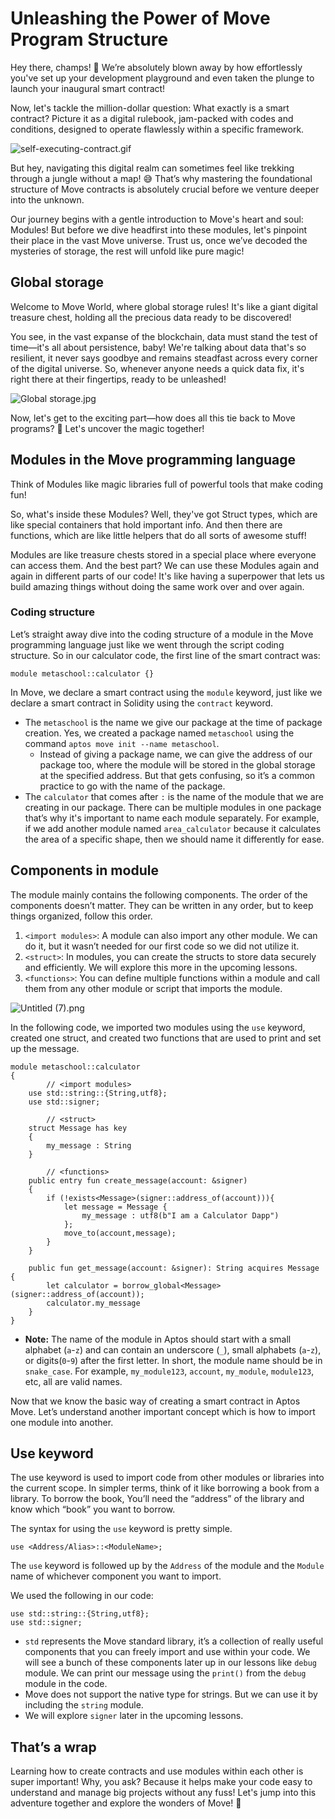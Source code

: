 # Unleashing the Power of Move Program Structure

Hey there, champs! 🌟 We’re absolutely blown away by how effortlessly you've set up your development playground and even taken the plunge to launch your inaugural smart contract! 

Now, let's tackle the million-dollar question: What exactly is a smart contract? Picture it as a digital rulebook, jam-packed with codes and conditions, designed to operate flawlessly within a specific framework.

![self-executing-contract.gif](4%20Unleashing%20the%20Power%20of%20Move%20Program%20Structure%2089a2d05822964b45ae93048afe716b24/self-executing-contract.gif)

But hey, navigating this digital realm can sometimes feel like trekking through a jungle without a map! 😅 That’s why mastering the foundational structure of Move contracts is absolutely crucial before we venture deeper into the unknown.

Our journey begins with a gentle introduction to Move's heart and soul: Modules!  But before we dive headfirst into these modules, let's pinpoint their place in the vast Move universe. Trust us, once we’ve decoded the mysteries of storage, the rest will unfold like pure magic! 

## Global storage

Welcome to Move World, where global storage rules! It's like a giant digital treasure chest, holding all the precious data ready to be discovered!

You see, in the vast expanse of the blockchain, data must stand the test of time—it's all about persistence, baby! We're talking about data that's so resilient, it never says goodbye and remains steadfast across every corner of the digital universe. So, whenever anyone needs a quick data fix, it's right there at their fingertips, ready to be unleashed!

![Global storage.jpg](4%20Unleashing%20the%20Power%20of%20Move%20Program%20Structure%2089a2d05822964b45ae93048afe716b24/Global_storage.jpg)

Now, let's get to the exciting part—how does all this tie back to Move programs? 🚀 Let's uncover the magic together!

## Modules in the Move programming language

Think of Modules like magic libraries full of powerful tools that make coding fun!

So, what's inside these Modules? Well, they've got Struct types, which are like special containers that hold important info. And then there are functions, which are like little helpers that do all sorts of awesome stuff!

Modules are like treasure chests stored in a special place where everyone can access them. And the best part? We can use these Modules again and again in different parts of our code! It's like having a superpower that lets us build amazing things without doing the same work over and over again.

### Coding structure

Let’s straight away dive into the coding structure of a module in the Move programming language just like we went through the script coding structure. So in our calculator code, the first line of the smart contract was:

```
module metaschool::calculator {}
```

In Move, we declare a smart contract using the `module` keyword, just like we declare a smart contract in Solidity using the `contract` keyword. 

- The `metaschool` is the name we give our package at the time of package creation. Yes, we created a package named `metaschool` using the command `aptos move init --name metaschool`.
    - Instead of giving a package name, we can give the address of our package too, where the module will be stored in the global storage at the specified address. But that gets confusing, so it’s a common practice to go with the name of the package.
- The `calculator` that comes after `:` is the name of the module that we are creating in our package. There can be multiple modules in one package that’s why it's important to name each module separately. For example, if we add another module named `area_calculator` because it calculates the area of a specific shape, then we should name it differently for ease.

## Components in module

The module mainly contains the following components. The order of the components doesn’t matter. They can be written in any order, but to keep things organized, follow this order. 

1. `<import modules>`: A module can also import any other module. We can do it, but it wasn’t needed for our first code so we did not utilize it.
2. `<struct>`: In modules, you can create the structs to store data securely and efficiently. We will explore this more in the upcoming lessons.
3. `<functions>`: You can define multiple functions within a module and call them from any other module or script that imports the module. 

![Untitled (7).png](4%20Unleashing%20the%20Power%20of%20Move%20Program%20Structure%2089a2d05822964b45ae93048afe716b24/Untitled_(7).png)

In the following code, we imported two modules using the `use` keyword, created one struct, and created two functions that are used to print and set up the message.

```
module metaschool::calculator
{
		// <import modules>
    use std::string::{String,utf8};
    use std::signer;

		// <struct>
    struct Message has key
    {
        my_message : String
    }

		// <functions>
    public entry fun create_message(account: &signer)
    {
        if (!exists<Message>(signer::address_of(account))){
            let message = Message {
                my_message : utf8(b"I am a Calculator Dapp")            
            };
            move_to(account,message);    
        }
    }

    public fun get_message(account: &signer): String acquires Message {
        let calculator = borrow_global<Message>(signer::address_of(account));
        calculator.my_message
    }
}
```

- **Note:** The name of the module in Aptos should start with a small alphabet (`a`-`z`) and can contain an underscore (`_`), small alphabets (`a`-`z`), or digits(`0`-`9`) after the first letter. In short, the module name should be in `snake_case`. For example, `my_module123`, `account`, `my_module`, `module123`, etc, all are valid names.

Now that we know the basic way of creating a smart contract in Aptos Move. Let’s understand another important concept which is how to import one module into another. 

## Use keyword

The use keyword is used to import code from other modules or libraries into the current scope. In simpler terms, think of it like borrowing a book from a library. To borrow the book, You’ll need the “address” of the library and know which  “book” you want to borrow.

The syntax for using the `use` keyword is pretty simple.

```
use <Address/Alias>::<ModuleName>;
```

The `use` keyword is followed up by the `Address` of the module and the `Module` name of whichever component you want to import.

We used the following in our code:

```
use std::string::{String,utf8};
use std::signer;
```

- `std` represents the Move standard library, it’s a collection of really useful components that you can freely import and use within your code. We will see a bunch of these components later up in our lessons like `debug` module. We can print our message using the `print()` from the `debug` module in the code.
- Move does not support the native type for strings. But we can use it by including the `string` module.
- We will explore `signer` later in the upcoming lessons.

## That’s a wrap

Learning how to create contracts and use modules within each other is super important! Why, you ask? Because it helps make your code easy to understand and manage big projects without any fuss! Let's jump into this adventure together and explore the wonders of Move! 🌟